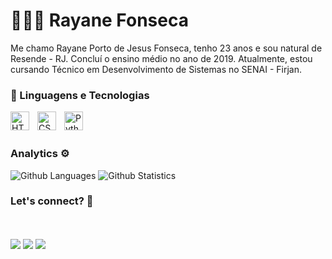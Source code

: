 # 👩🏻‍💻 Rayane Fonseca

Me chamo Rayane Porto de Jesus Fonseca, tenho 23 anos e sou natural de Resende - RJ. Concluí o ensino médio no ano de 2019. Atualmente, estou cursando Técnico em Desenvolvimento de Sistemas no SENAI - Firjan. 

### 🤖 Linguagens e Tecnologias

<img 
    align="left" 
    alt="HTML"
    title="HTML" 
    width="30px" 
    style="padding-right: 10px;" 
    src="https://cdn.jsdelivr.net/gh/devicons/devicon@latest/icons/html5/html5-original.svg" 
/>
<img 
    align="left" 
    alt="CSS" 
    title="CSS"
    width="30px" 
    style="padding-right: 10px;" 
    src="https://cdn.jsdelivr.net/gh/devicons/devicon@latest/icons/css3/css3-original.svg" 
/>
<img 
    align="left" 
    alt="Python" 
    title="Python"
    width="30px" 
    style="padding-right: 10px;" 
    src="https://cdn.jsdelivr.net/gh/devicons/devicon@latest/icons/python/python-original.svg" 
/>
<br></br>
### Analytics ⚙️

![Github Languages](https://github-readme-stats.vercel.app/api/top-langs/?username=rayane-fonseca&layout=compact&count_private=true)
![Github Statistics](https://github-readme-stats.vercel.app/api/?username=rayane-fonseca&count_private=true&show_icons=true)

### Let's connect? 🤝 
 <br></br>
<a href="https://www.linkedin.com/in/rayane-porto-b84b272b0"><img src="https://img.shields.io/badge/LinkedIn-0077B5?style=for-the-badge&logo=linkedin&logoColor=white"/></a>
<a href="https://www.instagram.com/rportodj/"><img src="https://img.shields.io/badge/Instagram-E4405F?style=for-the-badge&logo=instagram&logoColor=white"/></a>
<a href="mailto:rayane15526@gmail.com"><img src="https://img.shields.io/badge/Gmail-D14836?style=for-the-badge&logo=gmail&logoColor=white"/></a>

